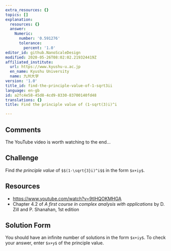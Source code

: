 ```yaml
---
extra_resources: {}
topics: []
explanation:
  resources: {}
  answer:
    Numeric:
      number: '0.591276'
      tolerance:
        percent: '1.0'
editor_id: github.NanoScaleDesign
modified: 2020-05-26T08:02:02.219324419Z
affiliated_institute:
  url: https://www.kyushu-u.ac.jp
  en_name: Kyushu University
  name: 九州大学
version: '1.0'
title_id: find-the-principle-value-of-1-sqrt3ii
language: en-gb
id: a2fc4e58-45d8-4cd9-8330-83700140fd48
translations: {}
title: Find the principle value of (1-sqrt(3)i)^i

---
```


## Comments

The YouTube video is worth watching to the end...

## Challenge
Find *the principle value* of `$$(1-\sqrt{3}i)^i$$` in the form `$x+iy$`.

## Resources
- https://www.youtube.com/watch?v=9tlHQOKMHGA
- Chapter 4.2 of *A first course in complex analysis with applications* by D. Zill and P. Shanahan, 1st edition


## Solution Form
You should have an infinite number of solutions in the form `$x+iy$`.
To check your answer, enter `$x+y$` of the principle value.